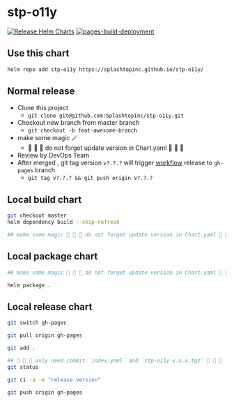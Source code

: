 # stp-o11y
[![Release Helm Charts](https://github.com/SplashtopInc/stp-o11y/actions/workflows/release.yml/badge.svg?branch=master)](https://github.com/SplashtopInc/stp-o11y/actions/workflows/release.yml)
[![pages-build-deployment](https://github.com/SplashtopInc/stp-o11y/actions/workflows/pages/pages-build-deployment/badge.svg?branch=gh-pages)](https://github.com/SplashtopInc/stp-o11y/actions/workflows/pages/pages-build-deployment)

## Use this chart
```bash
helm repo add stp-o11y https://splashtopinc.github.io/stp-o11y/
```

## Normal release 
- Clone this project
  - `git clone git@github.com:SplashtopInc/stp-o11y.git`
- Checkout new branch from master branch 
  - `git checkout -b feat-awesome-branch`
- make some magic 🪄
  - 🚨 🚨 🚨 do not forget update version in Chart.yaml 🚨 🚨 🚨
- Review by DevOps Team
- After merged , git tag version `v?.?.?` will trigger [workflow](https://github.com/splashtopinc/stp-o11y/actions/workflows/release.yml) release to `gh-pages` branch
  - `git tag v?.?.? && git push origin v?.?.?`

## Local build chart 
```bash
git checkout master
helm dependency build --skip-refresh

## make some magic 🚨 🚨 🚨 do not forget update version in Chart.yaml 🚨 🚨 🚨

```

## Local package chart 
```bash
## make some magic 🚨 🚨 🚨 do not forget update version in Chart.yaml 🚨 🚨 🚨

helm package .

```

## Local release chart 
```bash
git switch gh-pages

git pull origin gh-pages

git add .

## 🚨 🚨 🚨 only need commit `index.yaml` and `stp-o11y-x.x.x.tgz` 🚨 🚨 🚨
git status

git ci -a -m "release version"

git push origin gh-pages
```